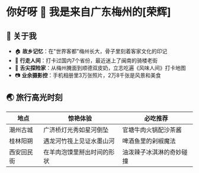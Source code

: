 # 你好呀 👋 我是来自广东梅州的[荣辉]

## 🎈 关于我

- 🏠 **故乡记忆**：在"世界客都"梅州长大，骨子里刻着客家文化的印记
- 🧳 **行走人间**：打卡过国内7个省份，最近迷上了闽南的骑楼老街
- 🍜 **舌尖探险家**：从梅州腌面到顺德双皮奶，立志吃遍《风味人间》打卡地图
- 📷 **业余摄影控**：手机相册里3万张照片，2万8千张是风景和美食

## 🌏 旅行高光时刻

| 地点        | 惊艳体验                          | 必吃推荐                 |
|-------------|-----------------------------------|--------------------------|
| 潮州古城    | 广济桥灯光秀如星河倒坠          | 官塘牛肉火锅配沙茶酱    |
| 桂林阳朔    | 遇龙河竹筏上见证水墨山河         | 啤酒鱼里的剁椒魔法       |
| 西安回民街  | 在羊肉泡馍里掰出时间的形状       | 油泼辣子冰淇淋的奇妙碰撞|
